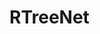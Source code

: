 # RTreeNet
<A Fine-Scale Segmentation Method for Individual Rubber Trees Based on UAV LiDAR Point Cloud>
